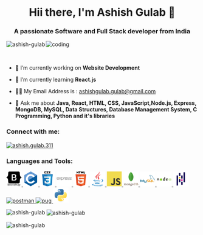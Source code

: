 <!-- ### Hi there 👋

<h1 align="center"> Hii there, I am Ashish Gulab 👋<h1>
**Ashish-Gulab/Ashish-Gulab** is a ✨ _special_ ✨ repository because its `README.md` (this file) appears on your GitHub profile.

Here are some ideas to get you started:

- 🔭 I’m currently working on ...
- 🌱 I’m currently learning ...
- 👯 I’m looking to collaborate on ...
- 🤔 I’m looking for help with ...
- 💬 Ask me about ...
- 📫 How to reach me: ...
- 😄 Pronouns: ...
- ⚡ Fun fact: ...


<h1 align="center"> Hii there, I am Ashish Gulab 👋<h1>

- 🔭 I’m currently working on Website Development
- 🌱 I’m currently learning <strong>React.js</strong>
- 💬 Ask me about <strong>HTML CSS JAVASCRIPT C PYTHON JAVA SQL NODE.JS </strong>
- 📫 How to reach me: <strong>"ashishgulab.gulab@gmail.com</strong>
<p align="center">
  <a href="" target="_blank"><img src="https://cdn.jsdelivr.net/npm/simple-icons@7.18.0/icons/html5.svg" height="30" width="30"></a>
</p>
https://images.unsplash.com/photo-1589149098258-3e9102cd63d3?ixlib=rb-4.0.3&ixid=MnwxMjA3fDB8MHxzZWFyY2h8NjV8fGNvZGluZ3xlbnwwfHwwfHw%3D&auto=format&fit=crop&w=500&q=60
-->




<!-- [![MasterHead](https://unsplash.com/photos/FBNxmwEVpAc)] -->
<h1 align="center">Hii there, I'm Ashish Gulab 👋</h1>
<h3 align="center">A passionate Software and Full Stack developer from India</h3>
<img align="right" alt="coding" width="400" src="https://images.unsplash.com/photo-1589149098258-3e9102cd63d3?ixlib=rb-4.0.3&ixid=MnwxMjA3fDB8MHxzZWFyY2h8NjV8fGNvZGluZ3xlbnwwfHwwfHw%3D&auto=format&fit=crop&w=500&q=60">

<p align="left"> <img src="https://komarev.com/ghpvc/?username=ashish-gulab&label=Profile%20views&color=0e75b6&style=flat" alt="ashish-gulab" /> </p>

<!-- <p align="left"> <a href="https://github.com/ryo-ma/github-profile-trophy"><img src="https://github-profile-trophy.vercel.app/?username=ashish-gulab" alt="ashish-gulab" /></a> </p> -->

<p align="left"> <a href="https://twitter.com/" target="blank"><img src="https://img.shields.io/twitter/follow/?logo=twitter&style=for-the-badge" alt="" /></a> </p>

- 🔭 I’m currently working on **Website Development**

- 🌱 I’m currently learning **React.js**

- 👨‍💻 <!-- -All of my projects are available at --> My Email Address is : [ashishgulab.gulab@gmail.com](ashishgulab.gulab@gmail.com)

- 💬 Ask me about <Strong>Java, React, HTML, CSS, JavaScript,Node.js, Express, MongoDB, MySQL, Data Structures, Database Management System, C Programming, Python and it's libraries</Strong>

<h3 align="left">Connect with me:</h3>
<p align="left">
<a href="https://instagram.com/ashish.gulab.311" target="blank"><img align="center" src="https://raw.githubusercontent.com/rahuldkjain/github-profile-readme-generator/master/src/images/icons/Social/instagram.svg" alt="ashish.gulab.311" height="30" width="40" /></a>
</p>

<h3 align="left">Languages and Tools:</h3>
<p align="left"> <a href="https://getbootstrap.com" target="_blank" rel="noreferrer"> <img src="https://raw.githubusercontent.com/devicons/devicon/master/icons/bootstrap/bootstrap-plain-wordmark.svg" alt="bootstrap" width="40" height="40"/> </a> <a href="https://www.cprogramming.com/" target="_blank" rel="noreferrer"> <img src="https://raw.githubusercontent.com/devicons/devicon/master/icons/c/c-original.svg" alt="c" width="40" height="40"/> </a> <a href="https://www.w3schools.com/css/" target="_blank" rel="noreferrer"> <img src="https://raw.githubusercontent.com/devicons/devicon/master/icons/css3/css3-original-wordmark.svg" alt="css3" width="40" height="40"/> </a> <a href="https://expressjs.com" target="_blank" rel="noreferrer"> <img src="https://raw.githubusercontent.com/devicons/devicon/master/icons/express/express-original-wordmark.svg" alt="express" width="40" height="40"/> </a> <a href="https://www.w3.org/html/" target="_blank" rel="noreferrer"> <img src="https://raw.githubusercontent.com/devicons/devicon/master/icons/html5/html5-original-wordmark.svg" alt="html5" width="40" height="40"/> </a> <a href="https://www.java.com" target="_blank" rel="noreferrer"> <img src="https://raw.githubusercontent.com/devicons/devicon/master/icons/java/java-original.svg" alt="java" width="40" height="40"/> </a> <a href="https://developer.mozilla.org/en-US/docs/Web/JavaScript" target="_blank" rel="noreferrer"> <img src="https://raw.githubusercontent.com/devicons/devicon/master/icons/javascript/javascript-original.svg" alt="javascript" width="40" height="40"/> </a> <a href="https://www.mongodb.com/" target="_blank" rel="noreferrer"> <img src="https://raw.githubusercontent.com/devicons/devicon/master/icons/mongodb/mongodb-original-wordmark.svg" alt="mongodb" width="40" height="40"/> </a> <a href="https://www.mysql.com/" target="_blank" rel="noreferrer"> <img src="https://raw.githubusercontent.com/devicons/devicon/master/icons/mysql/mysql-original-wordmark.svg" alt="mysql" width="40" height="40"/> </a> <a href="https://nodejs.org" target="_blank" rel="noreferrer"> <img src="https://raw.githubusercontent.com/devicons/devicon/master/icons/nodejs/nodejs-original-wordmark.svg" alt="nodejs" width="40" height="40"/> </a> <a href="https://pandas.pydata.org/" target="_blank" rel="noreferrer"> <img src="https://raw.githubusercontent.com/devicons/devicon/2ae2a900d2f041da66e950e4d48052658d850630/icons/pandas/pandas-original.svg" alt="pandas" width="40" height="40"/> </a> <a href="https://postman.com" target="_blank" rel="noreferrer"> <img src="https://www.vectorlogo.zone/logos/getpostman/getpostman-icon.svg" alt="postman" width="40" height="40"/> </a> <a href="https://pugjs.org" target="_blank" rel="noreferrer"> <img src="https://cdn.worldvectorlogo.com/logos/pug.svg" alt="pug" width="40" height="40"/> </a> <a href="https://www.python.org" target="_blank" rel="noreferrer"> <img src="https://raw.githubusercontent.com/devicons/devicon/master/icons/python/python-original.svg" alt="python" width="40" height="40"/> </a> </p>

<p><img align="left" src="https://github-readme-stats.vercel.app/api/top-langs?username=ashish-gulab&show_icons=true&locale=en&layout=compact" alt="ashish-gulab" /></p>

<p>&nbsp;<img align="center" src="https://github-readme-stats.vercel.app/api?username=ashish-gulab&show_icons=true&locale=en" alt="ashish-gulab" /></p>

<p><img align="center" src="https://github-readme-streak-stats.herokuapp.com/?user=ashish-gulab&" alt="ashish-gulab" /></p>

